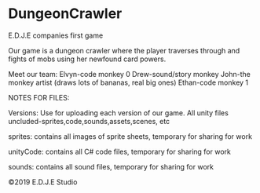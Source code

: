 # DungeonCrawler
E.D.J.E companies first game

Our game is a dungeon crawler where the player traverses through and fights of mobs using her newfound card powers.


Meet our team:
Elvyn-code monkey 0
Drew-sound/story monkey
John-the monkey artist (draws lots of bananas, real big ones)
Ethan-code monkey 1



NOTES FOR FILES:

Versions: Use for uploading each version of our game. All unity files uncluded-sprites,code,sounds,assets,scenes, etc

sprites: contains all images of sprite sheets, temporary for sharing for work

unityCode: contains all C# code files, temporary for sharing for work

sounds: contains all sound files, temporary for sharing for work





©2019 E.D.J.E Studio
